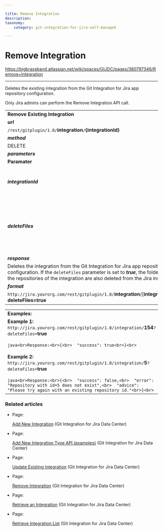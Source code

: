 ```yaml
---

title: Remove Integration
description:
taxonomy:
    category: git-integration-for-jira-self-managed

---
```


# Remove Integration

<https://bigbrassband.atlassian.net/wiki/spaces/GIJDC/pages/380797346/Remove+Integration>

* * *

Deletes the existing integration from the Git Integration for Jira app repository configuration.

Only Jira admins can perform the Remove Integration API call.

|     |     |
| --- | --- |
| **Remove Existing Integration** |     |
| _**url**_ |     |
| `/rest/gitplugin/1.0/`**integration**`/`**{integrationId}** |     |
| _**method**_ |     |
| DELETE |     |
| _**parameters**_ |     |
| **Paramater** | **Condition** |
| _**integrationId**_ | _Integer_. Required.<br><br>This is the ID of the existing integration. For example, `/integration/3`. |
| _**deleteFiles**_ | _Boolean._ Optional.<br><br>Indicates whether the integration folder is also deleted from the Jira server. If set to _**true**_, the repository folder is deleted from the Jira server. |
| _**response**_ |     |
| Deletes the integration from the Git Integration for Jira app repository configuration. If the `deleteFiles` parameter is set to _**true**_, the folders of all the repositories of the integration are also deleted from the Jira instance. |     |
| _**format**_ |     |
| `http://jira.yourorg.com/rest/gitplugin/1.0/`**integration**/\[**integrationId**\]`?`**deleteFiles=true** |     |

|     |
| --- |
| **Examples:** |
| **Example 1:**  <br>`http://jira.yourorg.com/rest/gitplugin/1.0/integration/`**154**`?deleteFiles=`**true**<br><br>```java<br>Response:<br>{<br>  "success": true<br>}<br>```<br><br>**Example 2:**  <br>`http://jira.yourorg.com/rest/gitplugin/1.0/integration/`**5**`?deleteFiles=`**true**<br><br>```java<br>Response:<br>{<br>  "success": false,<br>  "error": "Repository with id=5 does not exist",<br>  "advice": "Please try again with an existing repository id."<br>}<br>``` |

### Related articles

*   Page:
    
    [Add New Integration](/wiki/spaces/GIJDC/pages/380666461/Add+New+Integration) (Git Integration for Jira Data Center)
    
*   Page:
    
    [Add New Integration Type API (examples)](/wiki/spaces/GIJDC/pages/380666468) (Git Integration for Jira Data Center)
    
*   Page:
    
    [Update Existing Integration](/wiki/spaces/GIJDC/pages/380699347/Update+Existing+Integration) (Git Integration for Jira Data Center)
    
*   Page:
    
    [Remove Integration](/wiki/spaces/GIJDC/pages/380797346/Remove+Integration) (Git Integration for Jira Data Center)
    
*   Page:
    
    [Retrieve an Integration](/wiki/spaces/GIJDC/pages/380699382/Retrieve+an+Integration) (Git Integration for Jira Data Center)
    
*   Page:
    
    [Retrieve Integration List](/wiki/spaces/GIJDC/pages/380666487/Retrieve+Integration+List) (Git Integration for Jira Data Center)